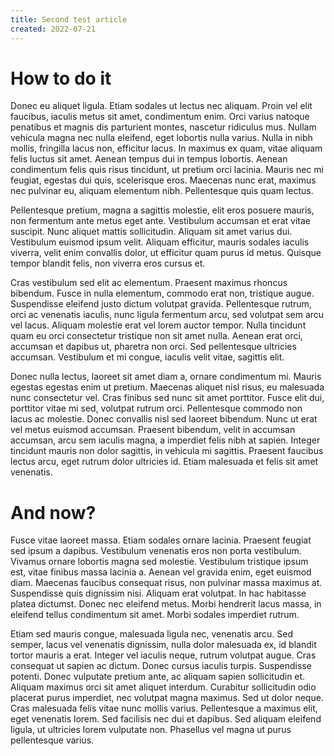 ```yaml
---
title: Second test article
created: 2022-07-21
---
```

# How to do it
Donec eu aliquet ligula. Etiam sodales ut lectus nec aliquam. Proin vel elit faucibus, iaculis metus sit amet, condimentum enim. Orci varius natoque penatibus et magnis dis parturient montes, nascetur ridiculus mus. Nullam vehicula magna nec nulla eleifend, eget lobortis nulla varius. Nulla in nibh mollis, fringilla lacus non, efficitur lacus. In maximus ex quam, vitae aliquam felis luctus sit amet. Aenean tempus dui in tempus lobortis. Aenean condimentum felis quis risus tincidunt, ut pretium orci lacinia. Mauris nec mi feugiat, egestas dui quis, scelerisque eros. Maecenas nunc erat, maximus nec pulvinar eu, aliquam elementum nibh. Pellentesque quis quam lectus.

Pellentesque pretium, magna a sagittis molestie, elit eros posuere mauris, non fermentum ante metus eget ante. Vestibulum accumsan et erat vitae suscipit. Nunc aliquet mattis sollicitudin. Aliquam sit amet varius dui. Vestibulum euismod ipsum velit. Aliquam efficitur, mauris sodales iaculis viverra, velit enim convallis dolor, ut efficitur quam purus id metus. Quisque tempor blandit felis, non viverra eros cursus et.

Cras vestibulum sed elit ac elementum. Praesent maximus rhoncus bibendum. Fusce in nulla elementum, commodo erat non, tristique augue. Suspendisse eleifend justo dictum volutpat gravida. Pellentesque rutrum, orci ac venenatis iaculis, nunc ligula fermentum arcu, sed volutpat sem arcu vel lacus. Aliquam molestie erat vel lorem auctor tempor. Nulla tincidunt quam eu orci consectetur tristique non sit amet nulla. Aenean erat orci, accumsan et dapibus ut, pharetra non orci. Sed pellentesque ultricies accumsan. Vestibulum et mi congue, iaculis velit vitae, sagittis elit.

Donec nulla lectus, laoreet sit amet diam a, ornare condimentum mi. Mauris egestas egestas enim ut pretium. Maecenas aliquet nisl risus, eu malesuada nunc consectetur vel. Cras finibus sed nunc sit amet porttitor. Fusce elit dui, porttitor vitae mi sed, volutpat rutrum orci. Pellentesque commodo non lacus ac molestie. Donec convallis nisl sed laoreet bibendum. Nunc ut erat vel metus euismod accumsan. Praesent bibendum, velit in accumsan accumsan, arcu sem iaculis magna, a imperdiet felis nibh at sapien. Integer tincidunt mauris non dolor sagittis, in vehicula mi sagittis. Praesent faucibus lectus arcu, eget rutrum dolor ultricies id. Etiam malesuada et felis sit amet venenatis.

# And now?
Fusce vitae laoreet massa. Etiam sodales ornare lacinia. Praesent feugiat sed ipsum a dapibus. Vestibulum venenatis eros non porta vestibulum. Vivamus ornare lobortis magna sed molestie. Vestibulum tristique ipsum est, vitae finibus massa lacinia a. Aenean vel gravida enim, eget euismod diam. Maecenas faucibus consequat risus, non pulvinar massa maximus at. Suspendisse quis dignissim nisi. Aliquam erat volutpat. In hac habitasse platea dictumst. Donec nec eleifend metus. Morbi hendrerit lacus massa, in eleifend tellus condimentum sit amet. Morbi sodales imperdiet rutrum.

Etiam sed mauris congue, malesuada ligula nec, venenatis arcu. Sed semper, lacus vel venenatis dignissim, nulla dolor malesuada ex, id blandit tortor mauris a erat. Integer vel iaculis neque, rutrum volutpat augue. Cras consequat ut sapien ac dictum. Donec cursus iaculis turpis. Suspendisse potenti. Donec vulputate pretium ante, ac aliquam sapien sollicitudin et. Aliquam maximus orci sit amet aliquet interdum. Curabitur sollicitudin odio placerat purus imperdiet, nec volutpat magna maximus. Sed ut dolor neque. Cras malesuada felis vitae nunc mollis varius. Pellentesque a maximus elit, eget venenatis lorem. Sed facilisis nec dui et dapibus. Sed aliquam eleifend ligula, ut ultricies lorem vulputate non. Phasellus vel magna ut purus pellentesque varius. 
